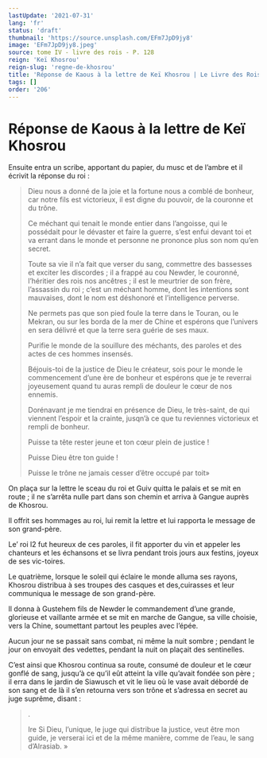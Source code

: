 ```yaml
---
lastUpdate: '2021-07-31'
lang: 'fr'
status: 'draft'
thumbnail: 'https://source.unsplash.com/EFm7JpD9jy8'
image: 'EFm7JpD9jy8.jpeg'
source: tome IV - livre des rois - P. 128
reign: 'Keï Khosrou'
reign-slug: 'regne-de-khosrou'
title: 'Réponse de Kaous à la lettre de Keï Khosrou | Le Livre des Rois | Shâhnâmeh'
tags: []
order: '206'
---
```


<!-- LTeX: language=fr -->

# Réponse de Kaous à la lettre de Keï Khosrou

Ensuite entra un scribe, apportant du papier, du musc et de l’ambre et il écrivit la réponse du roi :

> Dieu nous a donné de la joie et la fortune nous a comblé de bonheur, car notre fils est victorieux, il est digne du pouvoir, de la couronne et du trône.
>
> Ce méchant qui tenait le monde entier dans l’angoisse, qui le possédait pour le dévaster et faire la guerre, s’est enfui devant toi et va errant dans le monde et personne ne prononce plus son nom qu’en secret.
>
> Toute sa vie il n’a fait que verser du sang, commettre des bassesses et exciter les discordes ; il a frappé au cou Newder, le couronné, l’héritier des rois nos ancêtres ; il est le meurtrier de son frère, l’assassin du roi ; c’est un méchant homme, dont les intentions sont mauvaises, dont le nom est déshonoré et l’intelligence perverse.
>
> Ne permets pas que son pied foule la terre dans le Touran, ou le Mekran, ou sur les borda de la mer de Chine et espérons que l’univers en sera délivré et que la terre sera guérie de ses maux.
>
> Purifie le monde de la souillure des méchants, des paroles et des actes de ces hommes insensés.
>
> Béjouis-toi de la justice de Dieu le créateur, sois pour le monde le commencement d’une ère de bonheur et espérons que je te reverrai joyeusement quand tu auras rempli de douleur le cœur de nos ennemis.
>
> Dorénavant je me tiendrai en présence de Dieu, le très-saint, de qui viennent l’espoir et la crainte, jusqn’à ce que tu reviennes victorieux et rempli de bonheur.
>
> Puisse ta tête rester jeune et ton cœur plein de justice !
>
> Puisse Dieu être ton guide !
>
> Puisse le trône ne jamais cesser d’être occupé par toit»

On plaça sur la lettre le sceau du roi et Guiv quitta le palais et se mit en route ; il ne s’arrêta nulle part dans son chemin et arriva à Gangue auprès de Khosrou.

Il offrit ses hommages au roi, lui remit la lettre et lui rapporta le message de son grand-père.

Le’ roi l2 fut heureux de ces paroles, il fit apporter du vin et appeler les chanteurs et les échansons et se livra pendant trois jours aux festins, joyeux de ses vic-toires.

Le quatrième, lorsque le soleil qui éclaire le monde alluma ses rayons, Khosrou distribua à ses troupes des casques et des,cuirasses et leur communiqua le message de son grand-père.

Il donna à Gustehem fils de Newder le commandement d’une grande, glorieuse et vaillante armée et se mit en marche de Gangue, sa ville choisie, vers la Chine, soumettant partout les peuples avec l’épée.

Aucun jour ne se passait sans combat, ni même la nuit sombre ; pendant le jour on envoyait des vedettes, pendant la nuit on plaçait des sentinelles.

C’est ainsi que Khosrou continua sa route, consumé de douleur et le cœur gonflé de sang, jusqu’à ce qu’il eût atteint la ville qu’avait fondée son père ; il erra dans le jardin de Siawusch et vit le lieu où le vase avait débordé de son sang et de là il s’en retourna vers son trône et s’adressa en secret au juge suprême, disant :

> .
>
> Ire Si Dieu, l’unique, le juge qui distribue la justice, veut être mon guide, je verserai ici et de la même manière, comme de l’eau, le sang d’Alrasiab. »
